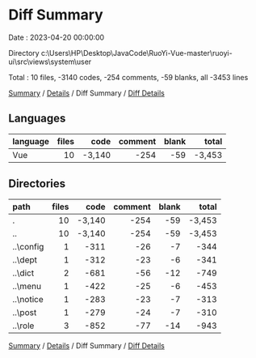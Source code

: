 # Diff Summary

Date : 2023-04-20 00:00:00

Directory c:\\Users\\HP\\Desktop\\JavaCode\\RuoYi-Vue-master\\ruoyi-ui\\src\\views\\system\\user

Total : 10 files,  -3140 codes, -254 comments, -59 blanks, all -3453 lines

[Summary](results.md) / [Details](details.md) / Diff Summary / [Diff Details](diff-details.md)

## Languages
| language | files | code | comment | blank | total |
| :--- | ---: | ---: | ---: | ---: | ---: |
| Vue | 10 | -3,140 | -254 | -59 | -3,453 |

## Directories
| path | files | code | comment | blank | total |
| :--- | ---: | ---: | ---: | ---: | ---: |
| . | 10 | -3,140 | -254 | -59 | -3,453 |
| .. | 10 | -3,140 | -254 | -59 | -3,453 |
| ..\\config | 1 | -311 | -26 | -7 | -344 |
| ..\\dept | 1 | -312 | -23 | -6 | -341 |
| ..\\dict | 2 | -681 | -56 | -12 | -749 |
| ..\\menu | 1 | -422 | -25 | -6 | -453 |
| ..\\notice | 1 | -283 | -23 | -7 | -313 |
| ..\\post | 1 | -279 | -24 | -7 | -310 |
| ..\\role | 3 | -852 | -77 | -14 | -943 |

[Summary](results.md) / [Details](details.md) / Diff Summary / [Diff Details](diff-details.md)